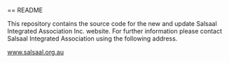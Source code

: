 == README

This repository contains the source code for the new and update Salsaal Integrated Association Inc. website.
For further information please contact Salsaal Integrated Association using the following address.

www.salsaal.org.au

